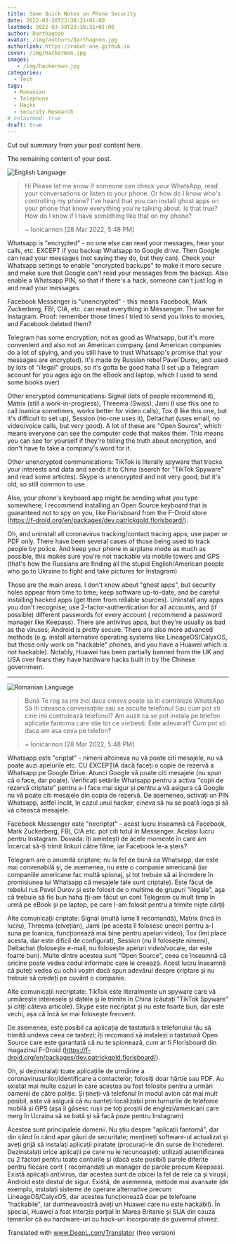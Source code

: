 ```yaml
---
title: Some Quick Notes on Phone Security
date: 2022-03-30T23:38:31+01:00
lastmod: 2022-03-30T23:38:31+01:00
author: Darthagnon
avatar: /img/authors/Darthagnon.jpg
authorlink: https://robot-one.github.io
cover: /img/hackerman.jpg
images:
   - /img/hackerman.jpg
categories:
  - Tech
tags:
  - Romanian
  - Telephone
  - Hacks
  - Security Research
# nolastmod: true
draft: true
---
```


Cut out summary from your post content here.

<!--more-->

The remaining content of your post.

![English Language](/img/logos/United-Kingdom.gif)

> Hi
> Please let me know if someone can check your WhatsApp, read your conversations or listen to your phone.
> Or how do I know who's controlling my phone?
> I've heard that you can install ghost apps on your phone that know everything you're talking about. Is that true?
> How do I know if I have something like that on my phone?
> 
> ~ Ionicannon [28 Mar 2022, 5:48 PM] 

Whatsapp is "encrypted" - no one else can read your messages, hear your calls, etc. EXCEPT if you backup Whatsapp to Google drive. Then Google can read your messages (not saying they do, but they can). Check your Whatsapp settings to enable "encrypted backups" to make it more secure and make sure that Google can't read your messages from the backup. Also enable a Whatsapp PIN, so that if there's a hack, someone can't just log in and read your messages.

Facebook Messenger is "unencrypted" - this means Facebook, Mark Zuckerberg, FBI, CIA, etc. can read everything in Messenger. The same for Instagram. Proof: remember those times I tried to send you links to movies, and Facebook deleted them?

Telegram has some encryption; not as good as Whatsapp, but it's more convenient and also not an American company (and American companies do a lot of spying, and you still have to trust Whatsapp's promise that your messages are encrypted). It's made by Russian rebel Pavel Durov, and used by lots of "illegal" groups, so it's gotta be good haha (I set up a Telegram account for you ages ago on the eBook and laptop, which I used to send some books over)

Other encrypted communications: Signal (lots of people recommend it), Matrix (still a work-in-progress), Threema (Swiss), Jami (I use this one to call Ioanica sometimes, works better for video calls), Tox (I like this one, but it's difficult to set up), Session (no-one uses it), Deltachat (uses email, no video/voice calls, but very good). A lot of these are "Open Source", which means everyone can see the computer code that makes them. This means you can see for yourself if they're telling the truth about encryption, and don't have to take a company's word for it.

Other unencrypted communications: TikTok is literally spyware that tracks your interests and data and sends it to China (search for "TikTok Spyware" and read some articles). Skype is unencrypted and not very good, but it's old, so still common to use. 

Also, your phone's keyboard app might be sending what you type somewhere; I recommend installing an Open Source keyboard that is guaranteed not to spy on you, like Florisboard from the F-Droid store (https://f-droid.org/en/packages/dev.patrickgold.florisboard/). 

Oh, and uninstall all coronavirus tracking/contact tracing apps; use paper or PDF only. There have been several cases of those being used to track people by police. And keep your phone in airplane mode as much as possible, this makes sure you're not trackable via mobile towers and GPS (that's how the Russians are finding all the stupid English/American people who go to Ukraine to fight and take pictures for Instagram)

Those are the main areas. I don't know about "ghost apps", but security holes appear from time to time; keep software up-to-date, and be careful installing hacked apps (get them from reliable sources). Uninstall any apps you don't recognise; use 2-factor-authentication for all accounts, and (if possible) different passwords for every account ( recommend a password manager like Keepass). There are antivirus apps, but they're usually as bad as the viruses; Android is pretty secure. There are also more advanced methods (e.g. install alternative operating systems like LineageOS/CalyxOS, but those only work on "hackable" phones, and you have a Huawei which is not hackable). Notably, Huawei has been partially banned from the UK and USA over fears they have hardware hacks built in by the Chinese government.

---------------------------------
![Romanian Language](/img/logos/Romania.gif)

> Bună
> Te rog sa imi zici daca cineva poate sa iti controleze WhatsApp
> Sa iti citeasca conversațiile  sau sa asculte telefonul
> Sau cum pot sti cine imi controlează telefonul?
> Am  auzit ca se pot instala pe telefon aplicatie fantoma care stie tot ce vorbesti. Este adevarat?
> Cum pot sti daca am asa ceva pe telefon?
> 
> ~ Ionicannon [28 Mar 2022, 5:48 PM] 

Whatsapp este "criptat" - nimeni altcineva nu vă poate citi mesajele, nu vă poate auzi apelurile etc. CU EXCEPȚIA dacă faceți o copie de rezervă a Whatsapp pe Google Drive. Atunci Google vă poate citi mesajele (nu spun că o face, dar poate). Verificați setările Whatsapp pentru a activa "copii de rezervă criptate" pentru a-l face mai sigur și pentru a vă asigura că Google nu vă poate citi mesajele din copia de rezervă. De asemenea, activați un PIN Whatsapp, astfel încât, în cazul unui hacker, cineva să nu se poată loga și să vă citească mesajele.

Facebook Messenger este "necriptat" - acest lucru înseamnă că Facebook, Mark Zuckerberg, FBI, CIA etc. pot citi totul în Messenger. Același lucru pentru Instagram. Dovada: îți amintești de acele momente în care am încercat să-ți trimit linkuri către filme, iar Facebook le-a șters?

Telegram are o anumită criptare; nu la fel de bună ca Whatsapp, dar este mai convenabilă și, de asemenea, nu este o companie americană (iar companiile americane fac multă spionaj, și tot trebuie să ai încredere în promisiunea lui Whatsapp că mesajele tale sunt criptate). Este făcut de rebelul rus Pavel Durov și este folosit de o mulțime de grupuri "ilegale", așa că trebuie să fie bun haha (ți-am făcut un cont Telegram cu mult timp în urmă pe eBook și pe laptop, pe care l-am folosit pentru a trimite niște cărți)

Alte comunicații criptate: Signal (multă lume îl recomandă), Matrix (încă în lucru), Threema (elvețian), Jami (pe acesta îl folosesc uneori pentru a-l suna pe Ioanica, funcționează mai bine pentru apeluri video), Tox (îmi place acesta, dar este dificil de configurat), Session (nu îl folosește nimeni), Deltachat (folosește e-mail, nu folosește apeluri video/vocale, dar este foarte bun). Multe dintre acestea sunt "Open Source", ceea ce înseamnă că oricine poate vedea codul informatic care le creează. Acest lucru înseamnă că puteți vedea cu ochii voștri dacă spun adevărul despre criptare și nu trebuie să credeți pe cuvânt o companie.

Alte comunicații necriptate: TikTok este literalmente un spyware care vă urmărește interesele și datele și le trimite în China (căutați "TikTok Spyware" și citiți câteva articole). Skype este necriptat și nu este foarte bun, dar este vechi, așa că încă se mai folosește frecvent. 

De asemenea, este posibil ca aplicația de tastatură a telefonului tău să trimită undeva ceea ce tastezi; îți recomand să instalezi o tastatură Open Source care este garantată că nu te spionează, cum ar fi Florisboard din magazinul F-Droid (https://f-droid.org/en/packages/dev.patrickgold.florisboard/). 

Oh, și dezinstalați toate aplicațiile de urmărire a coronavirusurilor/identificare a contactelor; folosiți doar hârtie sau PDF. Au existat mai multe cazuri în care acestea au fost folosite pentru a urmări oamenii de către poliție. Și țineți-vă telefonul în modul avion cât mai mult posibil, asta vă asigură că nu sunteți localizabil prin turnurile de telefonie mobilă și GPS (așa îi găsesc rușii pe toți proștii de englezi/americani care merg în Ucraina să se bată și să facă poze pentru Instagram)

Acestea sunt principalele domenii. Nu știu despre "aplicații fantomă", dar din când în când apar găuri de securitate; mențineți software-ul actualizat și aveți grijă să instalați aplicații piratate (procurați-le din surse de încredere). Dezinstalați orice aplicații pe care nu le recunoașteți; utilizați autentificarea cu 2 factori pentru toate conturile și (dacă este posibil) parole diferite pentru fiecare cont ( recomandați un manager de parole precum Keepass). Există aplicații antivirus, dar acestea sunt de obicei la fel de rele ca și virușii; Android este destul de sigur. Există, de asemenea, metode mai avansate (de exemplu, instalați sisteme de operare alternative precum LineageOS/CalyxOS, dar acestea funcționează doar pe telefoane "hackabile", iar dumneavoastră aveți un Huawei care nu este hackabil). În special, Huawei a fost interzis parțial în Marea Britanie și SUA din cauza temerilor că au hardware-uri cu hack-uri încorporate de guvernul chinez.

Translated with www.DeepL.com/Translator (free version)

